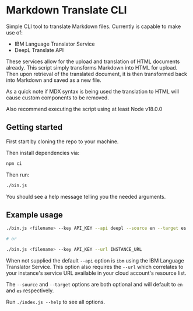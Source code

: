 # Markdown Translate CLI

Simple CLI tool to translate Markdown files. Currently is capable to make use of:

- IBM Language Translator Service
- DeepL Translate API

These services allow for the upload and translation of HTML documents already. This script simply transforms Markdown into HTML for upload. Then upon retrieval of the translated document, it is then transformed back into Markdown and saved as a new file.

As a quick note if MDX syntax is being used the translation to HTML will cause custom components to be removed.

Also recommend executing the script using at least Node v18.0.0

## Getting started

First start by cloning the repo to your machine.

Then install dependencies via:

```bash
npm ci
```

Then run:

```bash
./bin.js
```

You should see a help message telling you the needed arguments.

## Example usage

```bash
./bin.js <filename> --key API_KEY --api deepl --source en --target es

# or

./bin.js <filename> --key API_KEY --url INSTANCE_URL
```

When not supplied the default `--api` option is `ibm` using the IBM Language Translator Service. This option also requires the `--url` which correlates to your instance's service URL available in your cloud account's resource list.

The `--source` and `--target` options are both optional and will default to `en` and `es` respectively.

Run `./index.js --help` to see all options.
